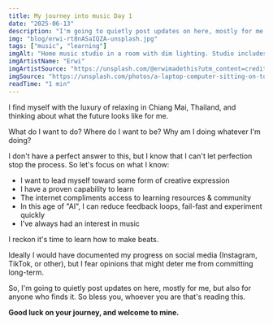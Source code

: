 ```yaml
---
title: My journey into music Day 1
date: "2025-06-13"
description: "I'm going to quietly post updates on here, mostly for me, but also for anyone who finds it. So bless you, whoever you are that's reading this. Good luck on your journey, and welcome to mine."
img: "blog/erwi-rt8nASaIQZA-unsplash.jpg"
tags: ["music", "learning"]
imgAlt: "Home music studio in a room with dim lighting. Studio includes a laptop, headphones, speakers, and musical equiment."
imgArtistName: "Erwi"
imgArtistSource: "https://unsplash.com/@erwimadethis?utm_content=creditCopyText&utm_medium=referral&utm_source=unsplash"
imgSource: "https://unsplash.com/photos/a-laptop-computer-sitting-on-top-of-a-desk-rt8nASaIQZA?utm_content=creditCopyText&utm_medium=referral&utm_source=unsplash"
readTime: "1 min"
---
```


I find myself with the luxury of relaxing in Chiang Mai, Thailand, and thinking about what the future looks like for me.

What do I want to do? Where do I want to be? Why am I doing whatever I'm doing?

I don't have a perfect answer to this, but I know that I can't let perfection stop the process. So let's focus on what I know:

- I want to lead myself toward some form of creative expression
- I have a proven capability to learn
- The internet compliments access to learning resources & community
- In this age of "AI", I can reduce feedback loops, fail-fast and experiment quickly
- I've always had an interest in music

I reckon it's time to learn how to make beats.

Ideally I would have documented my progress on social media (Instagram, TikTok, or other), but I fear opinions that might deter me from committing long-term.

So, I'm going to quietly post updates on here, mostly for me, but also for anyone who finds it. So bless you, whoever you are that's reading this.

**Good luck on your journey, and welcome to mine.**
